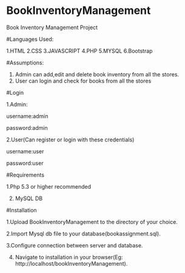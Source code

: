 # BookInventoryManagement
Book Inventory Management Project

#Languages Used:

1.HTML
2.CSS
3.JAVASCRIPT
4.PHP
5.MYSQL
6.Bootstrap


#Assumptions:

1. Admin can add,edit and delete book inventory from all the stores.
2. User can login and check for books from all the stores

#Login 

1.Admin:

username:admin

password:admin

2.User(Can register or login with these credentials)

username:user

password:user

#Requirements

1.Php 5.3 or higher recommended

2. MySQL DB

#Installation

1.Upload BookInventoryManagement to the directory of your choice.

2.Import Mysql db file to your database(bookassignment.sql).

3.Configure connection between server and database.

4. Navigate to installation in your browser(Eg: http://localhost/bookInventoryManagement).
